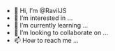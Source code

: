 - 👋 Hi, I’m @RavilJS
- 👀 I’m interested in ...
- 🌱 I’m currently learning ...
- 💞️ I’m looking to collaborate on ...
- 📫 How to reach me ...

<!---
RavilJS/RavilJS is a ✨ special ✨ repository because its `README.md` (this file) appears on your GitHub profile.
You can click the Preview link to take a look at your changes.
--->
